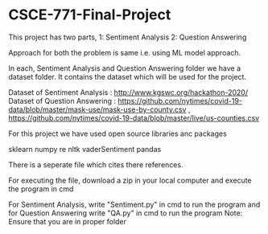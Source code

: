 # CSCE-771-Final-Project

This project has two parts, 1: Sentiment Analysis 2: Question Answering

Approach for both the problem is same i.e. using ML model approach.

In each, Sentiment Analysis and Question Answering folder we have a dataset folder. It contains the dataset which will be used for the project.

Dataset of Sentiment Analysis : http://www.kgswc.org/hackathon-2020/
Dataset of Question Answering : https://github.com/nytimes/covid-19-data/blob/master/mask-use/mask-use-by-county.csv , https://github.com/nytimes/covid-19-data/blob/master/live/us-counties.csv

For this project we have used open source libraries anc packages

sklearn
numpy 
re
nltk
vaderSentiment
pandas  

There is a seperate file which cites there references.

For executing the file, download a zip in your local computer and execute the program in cmd

For Sentiment Analysis, write "Sentiment.py" in cmd to run the program and for Question Answering write "QA.py" in cmd  to run the program
Note: Ensure that you are in proper folder
